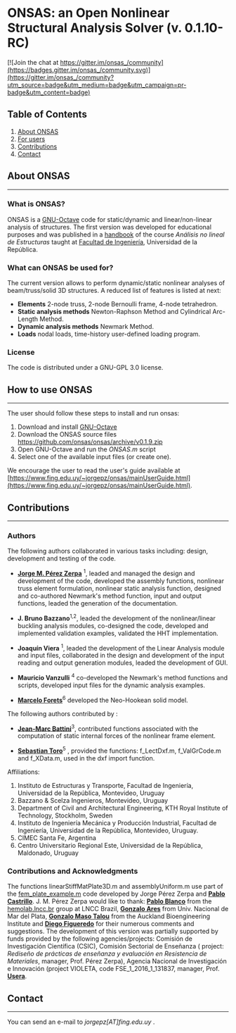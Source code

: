 
# ONSAS: an Open Nonlinear Structural Analysis Solver (v. 0.1.10-RC)

[![Join the chat at https://gitter.im/onsas_/community](https://badges.gitter.im/onsas_/community.svg)](https://gitter.im/onsas_/community?utm_source=badge&utm_medium=badge&utm_campaign=pr-badge&utm_content=badge)


## Table of Contents
1. [About ONSAS](#aboutonsas)
1. [For users](#howtouseonsas)
1. [Contributions](#contributions)
1. [Contact](#contact)

## About ONSAS <a name="aboutonsas"></a>
------

### What is ONSAS?

ONSAS is a [GNU-Octave](https://www.gnu.org/software/octave/) code for static/dynamic and linear/non-linear analysis of structures. The first version was developed for educational purposes and was published in a [handbook](https://www.fing.edu.uy/~jorgepz/files/Bazzano_P%C3%A9rezZerpa_Introducci%C3%B3n_al_An%C3%A1lisis_No_Lineal_de_Estructuras_2017.pdf) of the course _Análisis no lineal de Estructuras_ taught at [Facultad de Ingeniería](https://www.fing.edu.uy/), Universidad de la República.
  
### What can ONSAS be used for?

The current version allows to perform dynamic/static nonlinear analyses of beam/truss/solid 3D structures. A reduced list of features is listed at next:

* **Elements** 2-node truss, 2-node Bernoulli frame, 4-node tetrahedron.
* **Static analysis methods** Newton-Raphson Method and Cylindrical Arc-Length Method.
* **Dynamic analysis methods** Newmark Method.
* **Loads** nodal loads, time-history user-defined loading program.

### License

The code is distributed under a GNU-GPL 3.0 license.



## How to use ONSAS <a name="howtouseonsas"></a>
------

The user should follow these steps to install and run onsas:

1. Download and install [GNU-Octave](https://www.gnu.org/software/octave/)
1. Download the ONSAS source files https://github.com/onsas/onsas/archive/v0.1.9.zip
1. Open GNU-Octave and run the _ONSAS.m_ script
1. Select one of the available input files (or create one).

We encourage the user to read the user's guide available at [https://www.fing.edu.uy/~jorgepz/onsas/mainUserGuide.html](https://www.fing.edu.uy/~jorgepz/onsas/mainUserGuide.html).


## Contributions <a name="contributions"></a>
------

### Authors
The following authors collaborated in various tasks including: design, development and testing of the code. 

* [**Jorge M. Pérez Zerpa**](https://www.fing.edu.uy/~jorgepz) <sup>1</sup>, leaded and managed the design and development of the code, developed the assembly functions, nonlinear truss element formulation, nonlinear static analysis function, designed and co-authored Newmark's method function, input and output functions, leaded the generation of the documentation.

* **J. Bruno Bazzano**<sup>1,2</sup>, leaded the development of the nonlinear/linear buckling analysis modules, co-designed the code, developed and implemented validation examples, validated the HHT implementation.

* **Joaquín Viera** <sup>1</sup>, leaded the development of the Linear Analysis module and input files, collaborated in the design and development of the input reading and output generation modules, leaded the development of GUI.

* **Mauricio Vanzulli** <sup>4</sup> co-developed the Newmark's method functions and scripts, developed input files for the dynamic analysis examples.

* [**Marcelo Forets**](https://scholar.google.fr/citations?user=XSJzDEsAAAAJ&hl=en)<sup>6</sup> developed the Neo-Hookean solid model.

The following authors contributed by :

* [**Jean-Marc Battini**](https://scholar.google.com/citations?user=7dzVcKoAAAAJ&hl=en)<sup>3</sup>, contributed functions associated with the computation of static internal forces of the nonlinear frame element.

* [**Sebastian Toro**](https://scholar.google.com/citations?user=7Z3ruPAAAAAJ&hl=es)<sup>5</sup> , provided the functions: f_LectDxf.m, f_ValGrCode.m and f_XData.m, used in the dxf import function. 

Affiliations:

1. Instituto de Estructuras y Transporte, Facultad de Ingeniería, Universidad de la República, Montevideo, Uruguay
1. Bazzano & Scelza Ingenieros, Montevideo, Uruguay
1. Department of Civil and Architectural Engineering, KTH Royal Institute of Technology, Stockholm, Sweden
1. Instituto de Ingeniería Mecánica y Producción Industrial, Facultad de Ingeniería, Universidad de la República, Montevideo, Uruguay.
1. CIMEC Santa Fe, Argentina
1. Centro Universitario Regional Este, Universidad de la República, Maldonado, Uruguay

### Contributions and Acknowledgments
The functions linearStiffMatPlate3D.m and assemblyUniform.m use part of the [fem_plate_example.m](https://www.fing.edu.uy/~jorgepz/files/fem_plate_example.m) code developed by Jorge Pérez Zerpa and [**Pablo Castrillo**](https://www.fing.edu.uy/~pabloc/).  J. M. Pérez Zerpa would like to thank: [**Pablo Blanco**](https://scholar.google.com/citations?user=X0382ScAAAAJ&hl=es) from the [hemolab.lncc.br](http://hemolab.lncc.br/) group at LNCC Brazil, [**Gonzalo Ares**](https://scholar.google.com/citations?user=lCeQOH0AAAAJ&hl=en) from Univ. Nacional de Mar del Plata, [**Gonzalo Maso Talou**](https://unidirectory.auckland.ac.nz/profile/g-masotalou) from the Auckland Bioengineering Institute and [**Diego Figueredo**](https://www.researchgate.net/profile/Diego_Figueredo4) for their numerous comments and suggestions. The development of this version was partially supported by funds provided by the following agencies/projects: Comisión de Investigación Científica (CSIC), Comisión Sectorial de Enseñanza ( project: _Rediseño de prácticas de enseñanza y evaluación en Resistencia de Materiales_, manager, Prof. Pérez Zerpa), Agencia Nacional de Investigación e Innovación (project VIOLETA, code FSE_1_2016_1_131837, manager, Prof. [**Usera**](https://scholar.google.com/citations?user=9U_jEd4AAAAJ&hl=en).

## Contact <a name="contact"></a>
------

You can send an e-mail to _jorgepz[AT]fing.edu.uy_ .
